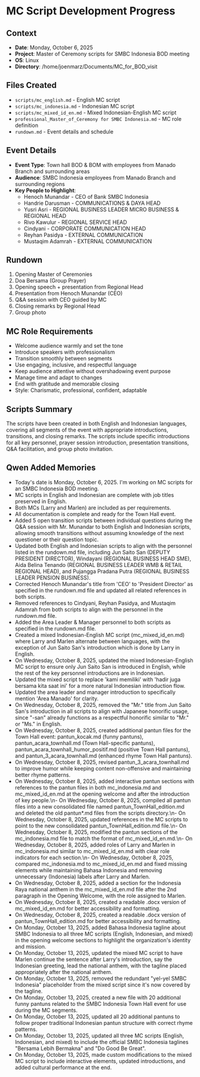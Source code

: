 # MC Script Development Progress

## Context
- **Date**: Monday, October 6, 2025
- **Project**: Master of Ceremony scripts for SMBC Indonesia BOD meeting
- **OS**: Linux
- **Directory**: /home/joenmarz/Documents/MC_for_BOD_visit

## Files Created
- `scripts/mc_english.md` - English MC script
- `scripts/mc_indonesia.md` - Indonesian MC script
- `scripts/mc_mixed_id_en.md` - Mixed Indonesian-English MC script
- `professional_Master_of_Ceremony for SMBC Indonesia.md` - MC role definition
- `rundown.md` - Event details and schedule

## Event Details
- **Event Type**: Town hall BOD & BOM with employees from Manado Branch and surrounding areas
- **Audience**: SMBC Indonesia employees from Manado Branch and surrounding regions
- **Key People to Highlight**:
  - Henoch Munandar - CEO of Bank SMBC Indonesia
  - Handrie Darusman - COMMUNICATIONS & DAYA HEAD
  - Yusri Asri - REGIONAL BUSINESS LEADER MICRO BUSINESS & REGIONAL HEAD
  - Rivo Kawulur - REGIONAL SERVICE HEAD
  - Cindyani - CORPORATE COMMUNICATION HEAD
  - Reyhan Pasidya - EXTERNAL COMMUNICATION
  - Mustaqim Adamrah - EXTERNAL COMMUNICATION

## Rundown
1. Opening Master of Ceremonies
2. Doa Bersama (Group Prayer)
3. Opening speech + presentation from Regional Head
4. Presentation from Henoch Munandar (CEO)
5. Q&A session with CEO guided by MC
6. Closing remarks by Regional Head
7. Group photo

## MC Role Requirements
- Welcome audience warmly and set the tone
- Introduce speakers with professionalism
- Transition smoothly between segments
- Use engaging, inclusive, and respectful language
- Keep audience attentive without overshadowing event purpose
- Manage time and adapt to changes
- End with gratitude and memorable closing
- Style: Charismatic, professional, confident, adaptable

## Scripts Summary
The scripts have been created in both English and Indonesian languages, covering all segments of the event with appropriate introductions, transitions, and closing remarks. The scripts include specific introductions for all key personnel, prayer session introduction, presentation transitions, Q&A facilitation, and group photo invitation.

## Qwen Added Memories
- Today's date is Monday, October 6, 2025. I'm working on MC scripts for an SMBC Indonesia BOD meeting.
- MC scripts in English and Indonesian are complete with job titles preserved in English.
- Both MCs (Larry and Marlen) are included as per requirements.
- All documentation is complete and ready for the Town Hall event.
- Added 5 open transition scripts between individual questions during the Q&A session with Mr. Munandar to both English and Indonesian scripts, allowing smooth transitions without assuming knowledge of the next questioner or their question topic.
- Updated both English and Indonesian scripts to align with the personnel listed in the rundown.md file, including Jun Saito San (DEPUTY PRESIDENT DIRECTOR), Windayani (REGIONAL BUSINESS HEAD SME), Aida Belina Tenando (REGIONAL BUSINESS LEADER WMB & RETAIL REGIONAL HEAD), and Pujangga Pradana Putra (REGIONAL BUSINESS LEADER PENSION BUSINESS).
- Corrected Henoch Munandar's title from 'CEO' to 'President Director' as specified in the rundown.md file and updated all related references in both scripts.
- Removed references to Cindyani, Reyhan Pasidya, and Mustaqim Adamrah from both scripts to align with the personnel in the rundown.md file.
- Added the Area Leader & Manager personnel to both scripts as specified in the rundown.md file.
- Created a mixed Indonesian-English MC script (mc_mixed_id_en.md) where Larry and Marlen alternate between languages, with the exception of Jun Saito San's introduction which is done by Larry in English.
- On Wednesday, October 8, 2025, updated the mixed Indonesian-English MC script to ensure only Jun Saito San is introduced in English, while the rest of the key personnel introductions are in Indonesian.
- Updated the mixed script to replace 'kami memiliki' with 'hadir juga bersama kita saat ini' for a more natural Indonesian introduction flow.
- Updated the area leader and manager introduction to specifically mention 'Area Manado' for clarity.
- On Wednesday, October 8, 2025, removed the "Mr." title from Jun Saito San's introduction in all scripts to align with Japanese honorific usage, since "-san" already functions as a respectful honorific similar to "Mr." or "Ms." in English.
- On Wednesday, October 8, 2025, created additional pantun files for the Town Hall event: pantun_kocak.md (funny pantuns), pantun_acara_townhall.md (Town Hall-specific pantuns), pantun_acara_townhall_humor_positif.md (positive Town Hall pantuns), and pantun_3_acara_townhall.md (enhanced rhyme Town Hall pantuns).
- On Wednesday, October 8, 2025, revised pantun_3_acara_townhall.md to improve humor while keeping content non-offensive and maintaining better rhyme patterns.
- On Wednesday, October 8, 2025, added interactive pantun sections with references to the pantun files in both mc_indonesia.md and mc_mixed_id_en.md at the opening welcome and after the introduction of key people.\n- On Wednesday, October 8, 2025, compiled all pantun files into a new consolidated file named pantun_TownHall_edition.md and deleted the old pantun*.md files from the scripts directory.\n- On Wednesday, October 8, 2025, updated references in the MC scripts to point to the new consolidated pantun_TownHall_edition.md file.\n- On Wednesday, October 8, 2025, modified the pantun sections of the mc_indonesia.md file to match the format of mc_mixed_id_en.md.\n- On Wednesday, October 8, 2025, added roles of Larry and Marlen in mc_indonesia.md similar to mc_mixed_id_en.md with clear role indicators for each section.\n- On Wednesday, October 8, 2025, compared mc_indonesia.md to mc_mixed_id_en.md and fixed missing elements while maintaining Bahasa Indonesia and removing unnecessary (Indonesia) labels after Larry and Marlen.
- On Wednesday, October 8, 2025, added a section for the Indonesia Raya national anthem in the mc_mixed_id_en.md file after the 2nd paragraph in the Opening Welcome, with the role assigned to Marlen.
- On Wednesday, October 8, 2025, created a readable .docx version of mc_mixed_id_en.md for better accessibility and formatting.
- On Wednesday, October 8, 2025, created a readable .docx version of pantun_TownHall_edition.md for better accessibility and formatting.
- On Monday, October 13, 2025, added Bahasa Indonesia tagline about SMBC Indonesia to all three MC scripts (English, Indonesian, and mixed) in the opening welcome sections to highlight the organization's identity and mission.
- On Monday, October 13, 2025, updated the mixed MC script to have Marlen continue the sentence after Larry's introduction, say the Indonesian greeting, lead the national anthem, with the tagline placed appropriately after the national anthem.
- On Monday, October 13, 2025, removed the redundant "yel-yel SMBC Indonesia" placeholder from the mixed script since it's now covered by the tagline.
- On Monday, October 13, 2025, created a new file with 20 additional funny pantuns related to the SMBC Indonesia Town Hall event for use during the MC segments.
- On Monday, October 13, 2025, updated all 20 additional pantuns to follow proper traditional Indonesian pantun structure with correct rhyme patterns.
- On Monday, October 13, 2025, updated all three MC scripts (English, Indonesian, and mixed) to include the official SMBC Indonesia taglines "Bersama Lebih Bermakna" and "Do Good Be Great".
- On Monday, October 13, 2025, made custom modifications to the mixed MC script to include interactive elements, updated introductions, and added cultural performance at the end.
